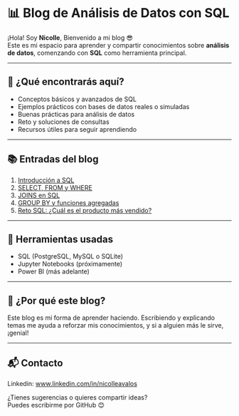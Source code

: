 # 📊 Blog de Análisis de Datos con SQL

¡Hola! Soy **Nicolle**, Bienvenido a mi blog 😎  
Este es mi espacio para aprender y compartir conocimientos sobre **análisis de datos**, comenzando con **SQL** como herramienta principal.

---

## 🚀 ¿Qué encontrarás aquí?

- Conceptos básicos y avanzados de SQL
- Ejemplos prácticos con bases de datos reales o simuladas
- Buenas prácticas para análisis de datos
- Reto y soluciones de consultas
- Recursos útiles para seguir aprendiendo

---

## 📚 Entradas del blog

1. [Introducción a SQL](posts/introduccion-a-sql.md)
2. [SELECT, FROM y WHERE](posts/select-from-where.md)
3. [JOINS en SQL](posts/joins-en-sql.md)
4. [GROUP BY y funciones agregadas](group-by-funciones-agregadas)
5. [Reto SQL: ¿Cuál es el producto más vendido?](reto-producto-mas-vendido.md)

---

## 🧰 Herramientas usadas

- SQL (PostgreSQL, MySQL o SQLite)
- Jupyter Notebooks (próximamente)
- Power BI (más adelante)

---

## 🌱 ¿Por qué este blog?

Este blog es mi forma de aprender haciendo. Escribiendo y explicando temas me ayuda a reforzar mis conocimientos, y si a alguien más le sirve, ¡genial!

---

## 📬 Contacto 

Linkedin: www.linkedin.com/in/nicolleavalos

¿Tienes sugerencias o quieres compartir ideas?  
Puedes escribirme por GitHub 😊
